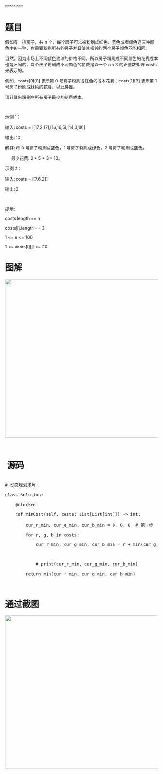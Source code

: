 
<BlogInfo title="LeetCode之剑指 Offer II 091. 粉刷房子，理解这一张图就够了？" author="白日梦想猿" pv=0 read_times=0 pre_cost_time=47 category="leetcode100题" tag_list="['leetcode', '动态规划']" create_time="2022.05.04 00:19:32.490408" update_time="2022.05.04 00:19:32" />

^^^^^^^^^
<h1>题目</h1>

<p>假如有一排房子，共 n 个，每个房子可以被粉刷成红色、蓝色或者绿色这三种颜色中的一种，你需要粉刷所有的房子并且使其相邻的两个房子颜色不能相同。</p>

<p>当然，因为市场上不同颜色油漆的价格不同，所以房子粉刷成不同颜色的花费成本也是不同的。每个房子粉刷成不同颜色的花费是以一个 n x 3 的正整数矩阵 costs 来表示的。</p>

<p>例如，costs[0][0] 表示第 0 号房子粉刷成红色的成本花费；costs[1][2] 表示第 1 号房子粉刷成绿色的花费，以此类推。</p>

<p>请计算出粉刷完所有房子最少的花费成本。</p>

<p>&nbsp;</p>

<p>示例 1：</p>

<p>输入: costs = [[17,2,17],[16,16,5],[14,3,19]]<br />
输出: 10<br />
解释: 将 0 号房子粉刷成蓝色，1 号房子粉刷成绿色，2 号房子粉刷成蓝色。<br />
&nbsp;&nbsp; &nbsp; 最少花费: 2 + 5 + 3 = 10。<br />
示例 2：</p>

<p>输入: costs = [[7,6,2]]<br />
输出: 2<br />
&nbsp;</p>

<p>提示:</p>

<p>costs.length == n<br />
costs[i].length == 3<br />
1 &lt;= n &lt;= 100<br />
1 &lt;= costs[i][j] &lt;= 20</p>

<h1>图解</h1>

<p><img src="../media/image/2022/05/04/image-20220504001918-2.png" style="height:523px; width:900px" /></p>

<p>&nbsp;</p>

<h1>&nbsp;源码</h1>

<pre>
# 动态规划求解
class Solution:
    @clocked
    def minCost(self, costs: List[List[int]]) -&gt; int:
        cur_r_min, cur_g_min, cur_b_min = 0, 0, 0  # 第一步
        for r, g, b in costs:
            cur_r_min, cur_g_min, cur_b_min = r + min(cur_g_min, cur_b_min), g + min(cur_r_min, cur_b_min), b + min(cur_r_min, cur_g_min)

            # print(cur_r_min, cur_g_min, cur_b_min)
        return min(cur_r_min, cur_g_min, cur_b_min)</pre>

<p>&nbsp;</p>

<h1>通过截图</h1>

<p><img alt="" data-widget="image" isbindedload="true" src="https://img-blog.csdnimg.cn/1f68e6fb489148a7b86fe0f27e6df857.png" style="height:506px; width:899px" /></p>

<p>&nbsp;</p>

